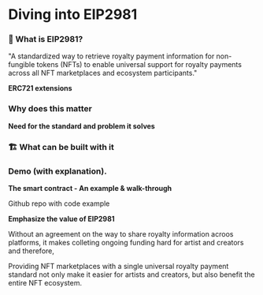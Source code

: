 # Diving into EIP2981

### 👑 What is EIP2981? 

"A standardized way to retrieve royalty payment information for non-fungible tokens (NFTs) to enable universal support for royalty payments across all NFT marketplaces and ecosystem participants." 
     
**ERC721 extensions**
 
### Why does this matter
**Need for the standard and problem it solves**

### 🏗️ What can be built with it

### Demo (with explanation).

**The smart contract - An example & walk-through**

Github repo with code example
    
**Emphasize the value of EIP2981**

Without an agreement on the way to share royalty information acroos platforms, it makes colleting ongoing funding hard for artist and creators and therefore, 

Providing NFT marketplaces with a single universal royalty payment standard not only make it easier for artists and creators, but also benefit the entire NFT ecosystem.
